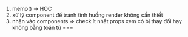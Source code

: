 1. memo() -> HOC
2. xử lý component để tránh tình huống render không cần thiết
3. nhận vào components => check ít nhất props xem có bị thay đổi hay không bằng toán tử ===